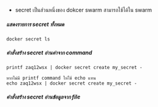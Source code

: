 
- secret เป็นส่วนหนึ่งของ dokcer swarm สามารถใช้ได้ใน swarm 


##### แสดงรายการ secret ทั้งหมด

    docker secret ls

##### คำสั่งสร้าง secret อ่านค่าจาก command 

    
    printf zaq12wsx | docker secret create my_secret -
    
    หากไม่มี printf command ให่ใช้ echo แทน
    echo zaq12wsx | docker secret create my_secret -
    
##### คำสั่งสร้าง secret อ่านข้อมูลจาก file
